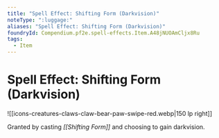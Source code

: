 ```yaml
---
title: "Spell Effect: Shifting Form (Darkvision)"
noteType: ":luggage:"
aliases: "Spell Effect: Shifting Form (Darkvision)"
foundryId: Compendium.pf2e.spell-effects.Item.A48jNUOAmCljx8Ru
tags:
  - Item
---
```


# Spell Effect: Shifting Form (Darkvision)
![[icons-creatures-claws-claw-bear-paw-swipe-red.webp|150 lp right]]

Granted by casting _[[Shifting Form]]_ and choosing to gain darkvision.

